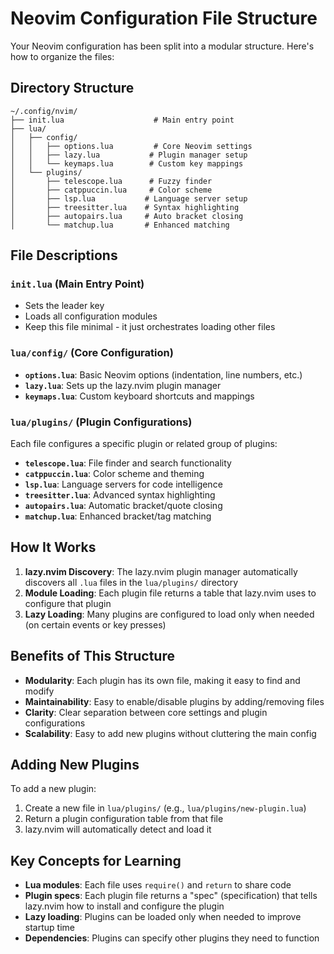# Neovim Configuration File Structure

Your Neovim configuration has been split into a modular structure. Here's how to organize the files:

## Directory Structure

```
~/.config/nvim/
├── init.lua                    # Main entry point
├── lua/
│   ├── config/
│   │   ├── options.lua         # Core Neovim settings
│   │   ├── lazy.lua           # Plugin manager setup
│   │   └── keymaps.lua        # Custom key mappings
│   └── plugins/
│       ├── telescope.lua      # Fuzzy finder
│       ├── catppuccin.lua     # Color scheme
│       ├── lsp.lua           # Language server setup
│       ├── treesitter.lua    # Syntax highlighting
│       ├── autopairs.lua     # Auto bracket closing
│       └── matchup.lua       # Enhanced matching
```

## File Descriptions

### `init.lua` (Main Entry Point)
- Sets the leader key
- Loads all configuration modules
- Keep this file minimal - it just orchestrates loading other files

### `lua/config/` (Core Configuration)
- **`options.lua`**: Basic Neovim options (indentation, line numbers, etc.)
- **`lazy.lua`**: Sets up the lazy.nvim plugin manager
- **`keymaps.lua`**: Custom keyboard shortcuts and mappings

### `lua/plugins/` (Plugin Configurations)
Each file configures a specific plugin or related group of plugins:
- **`telescope.lua`**: File finder and search functionality
- **`catppuccin.lua`**: Color scheme and theming
- **`lsp.lua`**: Language servers for code intelligence
- **`treesitter.lua`**: Advanced syntax highlighting
- **`autopairs.lua`**: Automatic bracket/quote closing
- **`matchup.lua`**: Enhanced bracket/tag matching

## How It Works

1. **lazy.nvim Discovery**: The lazy.nvim plugin manager automatically discovers all `.lua` files in the `lua/plugins/` directory
2. **Module Loading**: Each plugin file returns a table that lazy.nvim uses to configure that plugin
3. **Lazy Loading**: Many plugins are configured to load only when needed (on certain events or key presses)

## Benefits of This Structure

- **Modularity**: Each plugin has its own file, making it easy to find and modify
- **Maintainability**: Easy to enable/disable plugins by adding/removing files
- **Clarity**: Clear separation between core settings and plugin configurations
- **Scalability**: Easy to add new plugins without cluttering the main config

## Adding New Plugins

To add a new plugin:
1. Create a new file in `lua/plugins/` (e.g., `lua/plugins/new-plugin.lua`)
2. Return a plugin configuration table from that file
3. lazy.nvim will automatically detect and load it

## Key Concepts for Learning

- **Lua modules**: Each file uses `require()` and `return` to share code
- **Plugin specs**: Each plugin file returns a "spec" (specification) that tells lazy.nvim how to install and configure the plugin
- **Lazy loading**: Plugins can be loaded only when needed to improve startup time
- **Dependencies**: Plugins can specify other plugins they need to function
